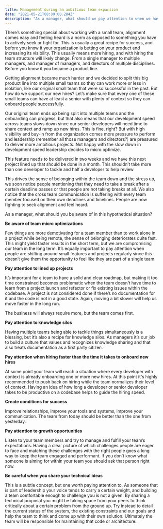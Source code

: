 ```yaml
---
title: Management during an ambitious team expansion
date: "2021-05-21T08:00:00.284Z"
description: "As a manager, what should we pay attention to when we have a successful team that is expanding rapidly?"
---
```


There’s something special about working with a small team, alignment comes easy and feeling heard is a norm as opposed to something you have to actively seek or fight for. This is usually a great recipe for success, and before you know it your organization is betting on your product and increasing its visibility. This usually means more hiring, and with hiring the team structure will likely change. From a single manager to multiple managers, and manager of managers, and directors of multiple disciplines. Before you know it you became a product line.

Getting alignment became much harder and we decided to split this big product line into multiple small teams so they can work more or less in isolation, like our original small team that were so successful in the past. But how do we support our new hires? Let’s make sure that every one of these small teams can have at least a senior with plenty of context so they can onboard people successfully.

Our original team ends up being split into multiple teams and the onboarding can progress, but that also means that our development speed across teams slows down since our senior developers will need time to share context and ramp up new hires. This is fine, right? But with high visibility and buy-in from the organization comes more pressure to perform and leadership (remember all those managers and directors?) are pressured to deliver more ambitious projects. Not happy with the slow down in development speed leadership decides to micro optimize.

This feature needs to be delivered in two weeks and we have this next project lined up that should be done in a month.
This shouldn’t take more than one developer to tackle and half a developer to help review

This drives the sense of belonging within the team down and the stress up, we soon notice people mentioning that they need to take a break after a certain deadline passes or that people are not taking breaks at all. We also notice that the cross team communication is suffering with every team member focused on their own deadlines and timelines. People are now fighting to seek alignment and feel heard.

As a manager, what should you be aware of in this hypothetical situation?

**Be aware of team micro optimizations**

Few things are more demotivating for a team member than to work alone in a project while being remote, the sense of belonging deteriorates quite fast. This might yield faster results in the short term, but we are compromising our team in the long term. It’s equally important to pay attention when people are shifting around small features and projects regularly since this doesn’t give them the opportunity to feel like they are part of a single team.

**Pay attention to lined up projects**

It’s important for a team to have a solid and clear roadmap, but making it too time constrained becomes problematic when the team doesn't have time to learn from a project launch and refactor or fix existing issues within the codebase. A project is not considered done if there’s no documentation for it and the code is not in a good state. Again, moving a bit slower will help us move faster in the long run.

The business will always require more, but the team comes first.

**Pay attention to knowledge silos**

Having multiple teams being able to tackle things simultaneously is a blessing, but it’s also a recipe for knowledge silos. As managers it’s our job to build a culture that values and recognizes knowledge sharing and that also treats documentation as a first party citizen.

**Pay attention when hiring faster than the time it takes to onboard new hires**

At some point your team will reach a situation where every developer with context is already onboarding one or more new hires. At this point it's highly recommended to push back on hiring while the team normalizes their level of context. Having an idea of how long a developer or senior developer takes to be productive on a codebase helps to guide the hiring speed.

**Create conditions for success**

Improve relationships, improve your tools and systems, improve your communication. The team from today should be better than the one from yesterday.

**Pay attention to growth opportunities**

Listen to your team members and try to manage and fulfill your team’s expectations. Having a clear picture of which challenges people are eager to face and matching these challenges with the right people goes a long way to keep the team engaged and performant. If you don’t know what someone is aiming for within your team you should ask that person right now.

**Be careful when you share your technical ideas**

This is a subtle concept, but one worth paying attention to. As someone that is part of leadership your voice tends to carry a certain weight, and building a team comfortable enough to challenge you is not a given. By sharing a technical proposal you might be taking space from your peers to think critically about a certain problem from the ground up. Try instead to detail the current status of the system, the existing constraints and our goals and help the team to think and come up with their own solution. Ultimately the team will be responsible for maintaining that code or architecture.
